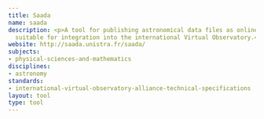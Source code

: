 ```yaml
---
title: Saada
name: saada
description: <p>A tool for publishing astronomical data files as online databases
  suitable for integration into the international Virtual Observatory.</p>
website: http://saada.unistra.fr/saada/
subjects:
- physical-sciences-and-mathematics
disciplines:
- astronomy
standards:
- international-virtual-observatory-alliance-technical-specifications
layout: tool
type: tool
---
```


